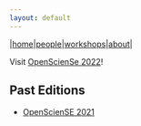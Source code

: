 ```yaml
---
layout: default
---
```


|[home](./index.md)|[people](./team.md)|[workshops](./pasteditions.md)|[about](./about.md)|

Visit [OpenScienSe 2022](https://opensciense-org.github.io/opensciense2022/)!

## Past Editions

+ [OpenScienSE 2021](https://opensciense-org.github.io/opensciense2021/)
